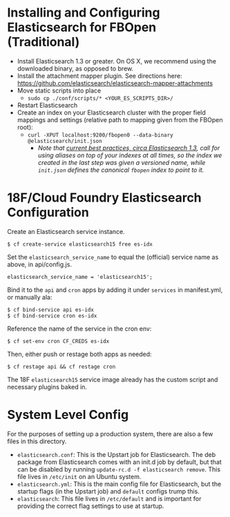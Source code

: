 # Installing and Configuring Elasticsearch for FBOpen (Traditional)

* Install Elasticsearch 1.3 or greater. On OS X, we recommend using the downloaded binary, as opposed to brew.
* Install the attachment mapper plugin. See directions here: https://github.com/elasticsearch/elasticsearch-mapper-attachments 
* Move static scripts into place
    * `sudo cp ./conf/scripts/* <YOUR_ES_SCRIPTS_DIR>/`
* Restart Elasticsearch
* Create an index on your Elasticsearch cluster with the proper field mappings and settings (relative path to mapping given from the FBOpen root):
    * `curl -XPUT localhost:9200/fbopen0 --data-binary @elasticsearch/init.json`
        - _Note that [current best practices, circa Elasticsearch 1.3](http://www.elasticsearch.org/blog/aliases-ftw/), call for using aliases on top of your indexes at all times, so the index we created in the last step was given a versioned name, while `init.json` defines the canonical `fbopen` index to point to it._

# 18F/Cloud Foundry Elasticsearch Configuration

Create an Elasticsearch service instance.
    
    $ cf create-service elasticsearch15 free es-idx

Set the `elasticsearch_service_name` to equal the (official) service name as above, in api/config.js.
    
    elasticsearch_service_name = 'elasticsearch15';

Bind it to the `api` and `cron` apps by adding it under `services` in manifest.yml, or manually ala:
    
    $ cf bind-service api es-idx
    $ cf bind-service cron es-idx

Reference the name of the service in the cron env:
    
    $ cf set-env cron CF_CREDS es-idx

Then, either push or restage both apps as needed:
    
    $ cf restage api && cf restage cron

The 18F `elasticsearch15` service image already has the custom script and necessary plugins baked in.

# System Level Config

For the purposes of setting up a production system, there are also a few files in this directory.

* `elasticsearch.conf`: This is the Upstart job for Elasticsearch. The deb package from Elasticsearch comes with an init.d job by default, but that can be disabled by running `update-rc.d -f elasticsearch remove`. This file lives in `/etc/init` on an Ubuntu system. 
* `elasticsearch.yml`: This is the main config file for Elasticsearch, but the startup flags (in the Upstart job) and `default` configs trump this.
* `elasticsearch`: This file lives in `/etc/default` and is important for providing the correct flag settings to use at startup.
